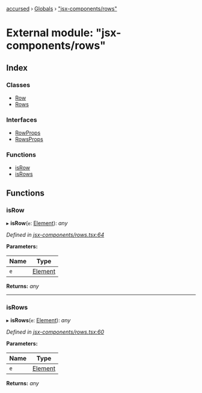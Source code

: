 [accursed](../README.md) › [Globals](../globals.md) › ["jsx-components/rows"](_jsx_components_rows_.md)

# External module: "jsx-components/rows"

## Index

### Classes

* [Row](../classes/_jsx_components_rows_.row.md)
* [Rows](../classes/_jsx_components_rows_.rows.md)

### Interfaces

* [RowProps](../interfaces/_jsx_components_rows_.rowprops.md)
* [RowsProps](../interfaces/_jsx_components_rows_.rowsprops.md)

### Functions

* [isRow](_jsx_components_rows_.md#isrow)
* [isRows](_jsx_components_rows_.md#isrows)

## Functions

###  isRow

▸ **isRow**(`e`: [Element](../interfaces/_jsx_types_.__global.jsx.element.md)): *any*

*Defined in [jsx-components/rows.tsx:64](https://github.com/cancerberoSgx/accursed/blob/5b2518e/src/jsx-components/rows.tsx#L64)*

**Parameters:**

Name | Type |
------ | ------ |
`e` | [Element](../interfaces/_jsx_types_.__global.jsx.element.md) |

**Returns:** *any*

___

###  isRows

▸ **isRows**(`e`: [Element](../interfaces/_jsx_types_.__global.jsx.element.md)): *any*

*Defined in [jsx-components/rows.tsx:60](https://github.com/cancerberoSgx/accursed/blob/5b2518e/src/jsx-components/rows.tsx#L60)*

**Parameters:**

Name | Type |
------ | ------ |
`e` | [Element](../interfaces/_jsx_types_.__global.jsx.element.md) |

**Returns:** *any*
